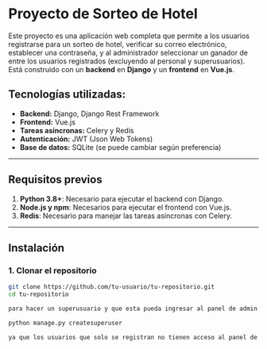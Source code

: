 # Proyecto de Sorteo de Hotel

Este proyecto es una aplicación web completa que permite a los usuarios registrarse para un sorteo de hotel, verificar su correo electrónico, establecer una contraseña, y al administrador seleccionar un ganador de entre los usuarios registrados (excluyendo al personal y superusuarios). Está construido con un **backend** en **Django** y un **frontend** en **Vue.js**.

## Tecnologías utilizadas:
- **Backend:** Django, Django Rest Framework
- **Frontend:** Vue.js
- **Tareas asíncronas:** Celery y Redis
- **Autenticación:** JWT (Json Web Tokens)
- **Base de datos:** SQLite (se puede cambiar según preferencia)

---

## Requisitos previos

1. **Python 3.8+**: Necesario para ejecutar el backend con Django.
2. **Node.js y npm**: Necesarios para ejecutar el frontend con Vue.js.
3. **Redis**: Necesario para manejar las tareas asíncronas con Celery.

---

## Instalación

### 1. Clonar el repositorio

```bash
git clone https://github.com/tu-usuario/tu-repositorio.git
cd tu-repositorio

para hacer un superusuario y que esta pueda ingresar al panel de admin realizarlo por medio de este comando :

python manage.py createsuperuser

ya que los usuarios que solo se registran no tienen acceso al panel de ADMIN
